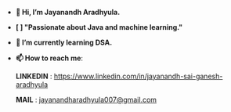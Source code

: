 - **👋 Hi, I’m Jayanandh Aradhyula.**

- **[ ] "Passionate about Java and machine learning."**

- **🌱 I’m currently learning DSA.**

- **📫 How to reach me**:

   **LINKEDIN** :  https://www.linkedin.com/in/jayanandh-sai-ganesh-aradhyula
  
   **MAIL** : jayanandharadhyula007@gmail.com
